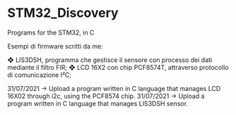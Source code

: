 # STM32_Discovery
Programs for the STM32, in C

Esempi di firmware scritti da me: 

❖ LIS3DSH, programma che gestisce il sensore con processo dei dati mediante il filtro FIR;
❖ LCD 16X2 con chip PCF8574T, attraverso protocollo di comunicazione I²C;

31/07/2021 -> Upload a program written in C language that manages LCD 16X02 through i2c, using the PCF8574 chip. 
31/07/2021 -> Upload a program written in C language that manages LIS3DSH sensor.


